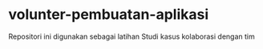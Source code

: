 # volunter-pembuatan-aplikasi
Repositori ini digunakan sebagai latihan Studi kasus kolaborasi dengan tim
